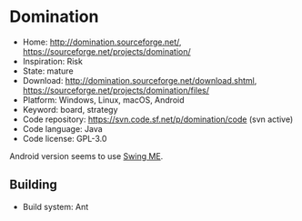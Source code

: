 # Domination

- Home: http://domination.sourceforge.net/, https://sourceforge.net/projects/domination/
- Inspiration: Risk
- State: mature
- Download: http://domination.sourceforge.net/download.shtml, https://sourceforge.net/projects/domination/files/
- Platform: Windows, Linux, macOS, Android
- Keyword: board, strategy
- Code repository: https://svn.code.sf.net/p/domination/code (svn active)
- Code language: Java
- Code license: GPL-3.0

Android version seems to use [Swing ME](https://sourceforge.net/projects/swingme/).

## Building

- Build system: Ant


